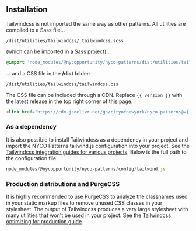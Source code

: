 ## Installation

Tailwindcss is not imported the same way as other patterns. All utilities are compiled to a Sass file...

```
/dist/utilities/tailwindcss/_tailwindcss.scss
```

(which can be imported in a Sass project)...

```scss
@import 'node_modules/@nycopportunity/nyco-patterns/dist/utilities/tailwindcss/_tailwindcss.scss';
```

... and a CSS file in the **/dist** folder:

```
/dist/utilities/tailwindcss/tailwindcss.css
```

The CSS file can be included through a CDN. Replace `{{ version }}` with the latest release in the top right corner of this page.

```html
<link href="https://cdn.jsdelivr.net/gh/cityofnewyork/nyco-patterns@v{{ version }}/dist/utilities/tailwindcss/tailwindcss.css" rel="stylesheet" type="text/css">
```

### As a dependency

It is also possible to install Tailwindcss as a dependency in your project and import the NYCO Patterns tailwind.js configuration into your project. See the [Tailwindcss integration guides for various projects](https://tailwindcss.com/docs/installation). Below is the full path to the configuration file.

```javascript
node_modules/@nycopportunity/nyco-patterns/config/tailwind.js
```

### Production distributions and PurgeCSS

It is highly recommended to use [PurgeCSS](https://purgecss.com/) to analyze the classnames used in your static markup files to remove unused CSS classes in your stylesheet. The output of Tailwindcss produces a very large stylesheet with many utilities that won't be used in your project. See the [Tailwindcss optimizing for production guide](https://tailwindcss.com/docs/optimizing-for-production).